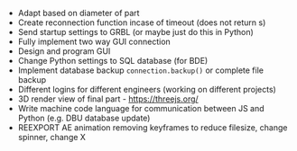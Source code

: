 - Adapt based on diameter of part
- Create reconnection function incase of timeout (does not return s)
- Send startup settings to GRBL (or maybe just do this in Python)
- Fully implement two way GUI connection
- Design and program GUI
- Change Python settings to SQL database (for BDE)
- Implement database backup `connection.backup()` or complete file backup
- Different logins for different engineers (working on different projects)
- 3D render view of final part - https://threejs.org/
- Write machine code language for communication between JS and Python (e.g. DBU database update)
- REEXPORT AE animation removing keyframes to reduce filesize, change spinner, change X
